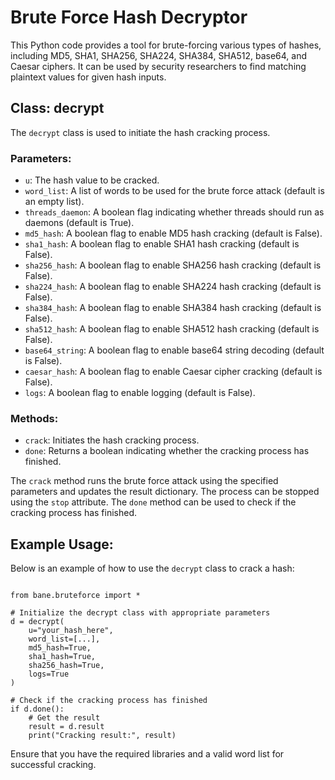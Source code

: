 <!DOCTYPE html>
<html>
<head>
</head>
<body>
<h1>Brute Force Hash Decryptor</h1>

<p>This Python code provides a tool for brute-forcing various types of hashes, including MD5, SHA1, SHA256, SHA224, SHA384, SHA512, base64, and Caesar ciphers. It can be used by security researchers to find matching plaintext values for given hash inputs.</p>

<h2>Class: decrypt</h2>
<p>The <code>decrypt</code> class is used to initiate the hash cracking process.</p>

<h3>Parameters:</h3>
<ul>
    <li><code>u</code>: The hash value to be cracked.</li>
    <li><code>word_list</code>: A list of words to be used for the brute force attack (default is an empty list).</li>
    <li><code>threads_daemon</code>: A boolean flag indicating whether threads should run as daemons (default is True).</li>
    <li><code>md5_hash</code>: A boolean flag to enable MD5 hash cracking (default is False).</li>
    <li><code>sha1_hash</code>: A boolean flag to enable SHA1 hash cracking (default is False).</li>
    <li><code>sha256_hash</code>: A boolean flag to enable SHA256 hash cracking (default is False).</li>
    <li><code>sha224_hash</code>: A boolean flag to enable SHA224 hash cracking (default is False).</li>
    <li><code>sha384_hash</code>: A boolean flag to enable SHA384 hash cracking (default is False).</li>
    <li><code>sha512_hash</code>: A boolean flag to enable SHA512 hash cracking (default is False).</li>
    <li><code>base64_string</code>: A boolean flag to enable base64 string decoding (default is False).</li>
    <li><code>caesar_hash</code>: A boolean flag to enable Caesar cipher cracking (default is False).</li>
    <li><code>logs</code>: A boolean flag to enable logging (default is False).</li>
</ul>

<h3>Methods:</h3>
<ul>
    <li><code>crack</code>: Initiates the hash cracking process.</li>
    <li><code>done</code>: Returns a boolean indicating whether the cracking process has finished.</li>
</ul>

<p>The <code>crack</code> method runs the brute force attack using the specified parameters and updates the result dictionary. The process can be stopped using the <code>stop</code> attribute. The <code>done</code> method can be used to check if the cracking process has finished.</p>

<h2>Example Usage:</h2>
<p>Below is an example of how to use the <code>decrypt</code> class to crack a hash:</p>

<pre><code>
from bane.bruteforce import *

# Initialize the decrypt class with appropriate parameters
d = decrypt(
    u="your_hash_here",
    word_list=[...],
    md5_hash=True,
    sha1_hash=True,
    sha256_hash=True,
    logs=True
)

# Check if the cracking process has finished
if d.done():
    # Get the result
    result = d.result
    print("Cracking result:", result)
</code></pre>

<p>Ensure that you have the required libraries and a valid word list for successful cracking.</p>
</body>
</html>
